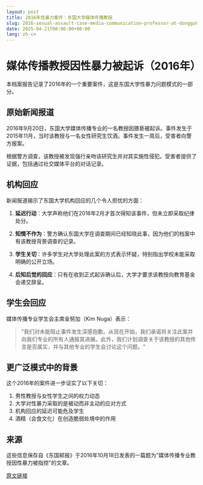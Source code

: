 ```yaml
---
layout: post
title: 2016年性暴力案件：东国大学媒体传播教授
slug: 2016-sexual-assault-case-media-communication-professor-at-dongguk-university-zh-ch
date: 2025-04-21T00:00:00+00:00
lang: zh-cn
---
```


# 媒体传播教授因性暴力被起诉（2016年）

本档案报告记录了2016年的一个重要案件，这是东国大学性暴力问题模式的一部分。

## 原始新闻报道

2016年9月20日，东国大学媒体传播专业的一名教授因猥亵被起诉。事件发生于2015年11月，当时该教授与一名女性研究生饮酒。事件发生一周后，受害者向警方报案。

根据警方调查，该教授被发现强行亲吻该研究生并对其实施性侵犯。受害者提供了证据，包括通过社交媒体平台的对话记录。

## 机构回应

新闻报道揭示了东国大学机构回应的几个令人担忧的方面：

1. **延迟行动**：大学声称他们在2016年2月才首次得知该事件，但未立即采取纪律处分。

2. **知情不作为**：警方确认东国大学在调查期间已经知晓此事，因为他们的档案中有该教授背景调查的记录。

3. **学生关切**：许多学生对大学处理此案的方式表示怀疑，特别指出学校未能采取明确的公开立场。

4. **后知后觉的回应**：只有在收到正式起诉确认后，大学才要求该教授向教育基金会递交辞呈。

## 学生会回应

媒体传播专业学生会主席金努加（Kim Nuga）表示：

> "我们对未能阻止事件发生深感抱歉。从现在开始，我们承诺将关注此案并向我们专业的所有人通报其进展。此外，我们计划调查关于该教授的其他传言是否属实，并与其他专业的学生会讨论这个问题。"

## 更广泛模式中的背景

这个2016年的案件进一步证实了以下关切：

1. 男性教授与女性学生之间的权力动态
2. 大学对性暴力采取的是被动而非主动的应对方式
3. 机构回应的延迟可能危及学生
4. 酒精（会食文化）在创造脆弱处境中的作用

## 来源

这些信息保存自《东国邮报》于2016年10月18日发表的一篇题为"媒体传播专业教授因性暴力被指控"的文章。

[原文链接](https://www.donggukmedia.com/news/articleView.html?idxno=51830) 